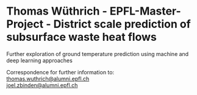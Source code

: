 # Thomas Wüthrich - EPFL-Master-Project - District scale prediction of subsurface waste heat flows
Further exploration of ground temperature prediction using machine and deep learning approaches


Correspondence for further information to:<br>
thomas.wuthrich@alumni.epfl.ch<br>
joel.zbinden@alumni.epfl.ch

